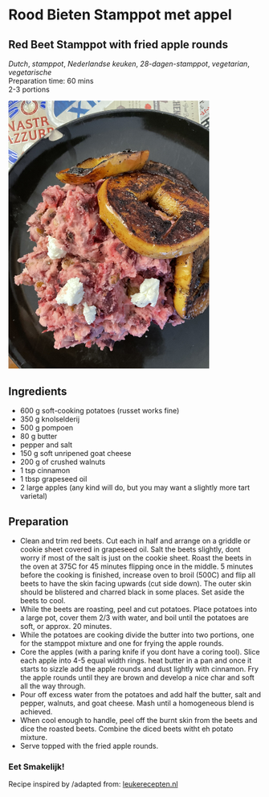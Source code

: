 # Rood Bieten Stamppot met appel
## Red Beet Stamppot with fried apple rounds
_Dutch_, _stamppot_, _Nederlandse keuken_, _28-dagen-stamppot_, _vegetarian_, _vegetarische_  
Preparation time: 60 mins  
2-3 portions  

<img src="images/dag-13_bieten-stamppot.JPG" width="400">  

## Ingredients
* 600 g soft-cooking potatoes (russet works fine)
* 350 g knolselderij
* 500 g pompoen
* 80 g butter
* pepper and salt 
* 150 g soft unripened goat cheese
* 200 g of crushed walnuts
* 1 tsp cinnamon 
* 1 tbsp grapeseed oil
* 2 large apples (any kind will do, but you may want a slightly more tart varietal)

## Preparation
* Clean and trim red beets. Cut each in half and arrange on a griddle or cookie sheet covered in grapeseed oil. Salt the beets slightly, dont worry if most of the salt is just on the cookie sheet. Roast the beets in the oven at 375C for 45 minutes flipping once in the middle. 5 minutes before the cooking is finished, increase oven to broil (500C) and flip all beets to have the  skin facing upwards (cut side down). The outer skin should be blistered and charred black in some places. Set aside the beets to cool.
* While the beets are roasting, peel and cut potatoes. Place potatoes into a large pot, cover them 2/3 with water, and boil until the potatoes are soft, or approx. 20 minutes. 
* While the potatoes are cooking divide the butter into two portions, one for the stamppot mixture and one for frying the apple rounds.
* Core the apples (with a paring knife if you dont have a coring tool). Slice each apple into 4-5 equal width rings. heat butter in a pan and once it starts to sizzle add the apple rounds and dust lightly with cinnamon. Fry the apple rounds until they are brown and develop a nice char and soft all the way through.
* Pour off excess water from the potatoes and add half the butter, salt and pepper, walnuts, and goat cheese. Mash until a homogeneous blend is achieved.
* When cool enough to handle, peel off the burnt skin from the beets and dice the roasted beets. Combine the diced beets witht eh potato mixture. 
* Serve topped with the fried apple rounds.

### Eet Smakelijk! 
Recipe inspired by /adapted from: [leukerecepten.nl](https://www.leukerecepten.nl/recepten/bietenstamppot/)
